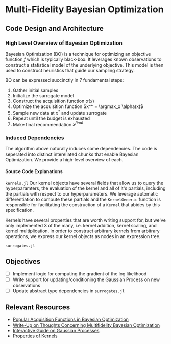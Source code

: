 # Multi-Fidelity Bayesian Optimization

## Code Design and Architecture
### High Level Overview of Bayesian Optimization
Bayesian Optimization (BO) is a technique for optimizing an objective function $f$ which is typically black-box. It leverages known observations to construct a statistical model of the underlying objective. This model is then used to construct heuristics that guide our sampling strategy.

BO can be expressed succinctly in 7 fundamental steps:
1. Gather initial samples
2. Initialize the surrogate model
3. Construct the acquisition function $\alpha(x)$
4. Optimize the acquisition function $x^* = \argmax_x \alpha(x)$
5. Sample new data at $x^*$ and update surrogate
6. Repeat until the budget is exhausted
7. Make final recommendation $x^{final}$

### Induced Dependencies
The algorithm above naturally induces some dependencies. The code is seperated into distinct interellated chunks
that enable Bayesian Optimization. We provide a high-level overview of each.

#### Source Code Explanations
`kernels.jl`
Our kernel objects have several fields that allow us to query the hyperparamters, the evaluation
of the kernel and all of it's partials, including the partials with respect to our hyperparameters.
We leverage automatic differentiation to compute these partials and the `KernelGeneric` function
is responsible for facilitating the construction of a `Kernel` that abides by this specification.

Kernels have several properties that are worth writing support for, but we've only implemented
3 of the many, i.e. kernel addition, kernel scaling, and kernel multiplication. In order to
construct arbitrary kernels from arbitrary operations, we express our kernel objects as nodes in an
expression tree.

`surrogates.jl`



## Objectives
- [ ] Implement logic for computing the gradient of the log likelihood
- [ ] Write support for updating/conditioning the Gaussian Process on new observations
- [ ] Update abstract type dependencies in `surrogates.jl`

## Relevant Resources
- [Popular Acquisition Functions in Bayesian Optimization](https://ekamperi.github.io/machine%20learning/2021/06/11/acquisition-functions.html#upper-confidence-bound-ucb)
- [Write-Up on Thoughts Concerning Multifidelity Bayesian Optimization](https://www.overleaf.com/project/65d9077272a931242684d11f)
- [Interactive Guide on Gaussian Processes](https://infallible-thompson-49de36.netlify.app/#section-3)
- [Properties of Kernels](https://people.eecs.berkeley.edu/~jordan/kernels/0521813972c03_p47-84.pdf)
